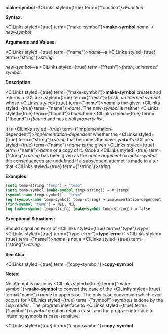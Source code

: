 **make-symbol** <ClLinks styled={true} term={"function"}><i>Function</i></ClLinks> 



**Syntax:** 



<ClLinks styled={true} term={"make-symbol"}><b>make-symbol</b></ClLinks> *name → new-symbol* 



**Arguments and Values:** 



<ClLinks styled={true} term={"name"}><i>name</i></ClLinks>—a <ClLinks styled={true} term={"string"}><i>string</i></ClLinks>. 



*new-symbol*—a <ClLinks styled={true} term={"fresh"}><i>fresh</i></ClLinks>, *uninterned symbol*. 



**Description:** 



<ClLinks styled={true} term={"make-symbol"}><b>make-symbol</b></ClLinks> creates and returns a <ClLinks styled={true} term={"fresh"}><i>fresh</i></ClLinks>, *uninterned symbol* whose <ClLinks styled={true} term={"name"}><i>name</i></ClLinks> is the given <ClLinks styled={true} term={"name"}><i>name</i></ClLinks>. The *new-symbol* is neither <ClLinks styled={true} term={"bound"}><i>bound</i></ClLinks> nor <ClLinks styled={true} term={"fbound"}><i>fbound</i></ClLinks> and has a *null property list*. 



It is <ClLinks styled={true} term={"implementation-dependent"}><i>implementation-dependent</i></ClLinks> whether the <ClLinks styled={true} term={"string"}><i>string</i></ClLinks> that becomes the *new-symbol*’s <ClLinks styled={true} term={"name"}><i>name</i></ClLinks> is the given <ClLinks styled={true} term={"name"}><i>name</i></ClLinks> or a copy of it. Once a <ClLinks styled={true} term={"string"}><i>string</i></ClLinks> has been given as the *name argument* to *make-symbol*, the consequences are undefined if a subsequent attempt is made to alter that <ClLinks styled={true} term={"string"}><i>string</i></ClLinks>. 



**Examples:**
```lisp
(setq temp-string "temp") → "temp" 
(setq temp-symbol (make-symbol temp-string)) → #:|temp| 
(symbol-name temp-symbol) → "temp" 
(eq (symbol-name temp-symbol) temp-string) → implementation-dependent 
(find-symbol "temp") → NIL, NIL 
(eq (make-symbol temp-string) (make-symbol temp-string)) → false 
```
**Exceptional Situations:** 



Should signal an error of <ClLinks styled={true} term={"type"}><i>type</i></ClLinks> <ClLinks styled={true} term={"type-error"}><b>type-error</b></ClLinks> if <ClLinks styled={true} term={"name"}><i>name</i></ClLinks> is not a <ClLinks styled={true} term={"string"}><i>string</i></ClLinks>. 



**See Also:** 



<ClLinks styled={true} term={"copy-symbol"}><b>copy-symbol</b></ClLinks> 



**Notes:** 



No attempt is made by <ClLinks styled={true} term={"make-symbol"}><b>make-symbol</b></ClLinks> to convert the case of the <ClLinks styled={true} term={"name"}><i>name</i></ClLinks> to uppercase. The only case conversion which ever occurs for <ClLinks styled={true} term={"symbol"}><i>symbols</i></ClLinks> is done by the *Lisp reader* . The program interface to <ClLinks styled={true} term={"symbol"}><i>symbol</i></ClLinks> creation retains case, and the program interface to interning symbols is case-sensitive. 







 



 



<ClLinks styled={true} term={"copy-symbol"}><b>copy-symbol</b></ClLinks> 



